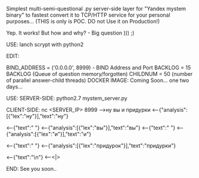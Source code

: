 Simplest multi-semi-questional .py server-side layer for "Yandex mystem binary" to fastest convert it to TCP/HTTP service for your personal purposes... (THIS is only is POC. DO not Use it on Production!)

Yep. It works! But how and why? - Big question ))) ;)

USE: lanch scrypt with python2

EDIT:

BIND_ADDRESS = ('0.0.0.0', 8999) - BIND Address and Port BACKLOG = 15 BACKLOG (Queue of question memory/forgotten) CHILDNUM = 50 (number of parallel answer-child threads) DOCKER IMAGE: Coming Soon... one two days...

USE: SERVER-SIDE: python2.7 mystem_server.py

CLIENT-SIDE: nc <SERVER_IP> 8999
-->ну вы и придурки
<--{"analysis":[{"lex":"ну"}],"text":"ну"}

<--{"text":" "} <--{"analysis":[{"lex":"вы"}],"text":"вы"} <--{"text":" "} <--{"analysis":[{"lex":"и"}],"text":"и"}

<--{"text":" "} <--{"analysis":[{"lex":"придурок"}],"text":"придурки"}

<--{"text":"\n"} <--<|>


END: See you soon..
